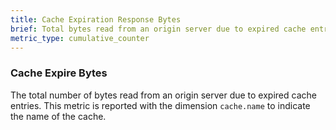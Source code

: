 ```yaml
---
title: Cache Expiration Response Bytes
brief: Total bytes read from an origin server due to expired cache entries
metric_type: cumulative_counter
---
```

### Cache Expire Bytes
The total number of bytes read from an origin server due to expired cache entries.
This metric is reported with the dimension `cache.name` to indicate the name of the cache.

